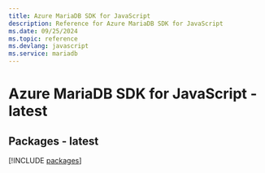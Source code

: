 ```yaml
---
title: Azure MariaDB SDK for JavaScript
description: Reference for Azure MariaDB SDK for JavaScript
ms.date: 09/25/2024
ms.topic: reference
ms.devlang: javascript
ms.service: mariadb
---
```

# Azure MariaDB SDK for JavaScript - latest
## Packages - latest
[!INCLUDE [packages](mariadb-index.md)]
